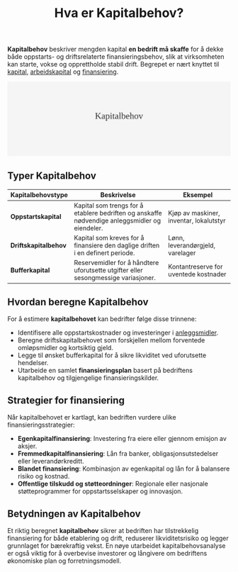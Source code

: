 ﻿---
title: "Hva er Kapitalbehov?"
seoTitle: "Kapitalbehov | Definisjon, beregning og finansiering"
description: "Kapitalbehov er mengden kapital en bedrift må skaffe for å dekke oppstart, drift og buffer. Se hvordan kapitalbehov beregnes og hvilke finansieringsstrategier som kan brukes."
summary: "Hva kapitalbehov er, typer behov, beregning og finansieringsstrategier for bedrifter."
---

**Kapitalbehov** beskriver mengden kapital **en bedrift må skaffe** for å dekke både oppstarts- og driftsrelaterte finansieringsbehov, slik at virksomheten kan starte, vokse og opprettholde stabil drift. Begrepet er nært knyttet til [kapital](/blogs/regnskap/hva-er-kapital "Hva er Kapital? Komplett Guide til Kapitaltyper i Regnskap og Økonomi"), [arbeidskapital](/blogs/regnskap/hva-er-arbeidskapital "Hva er Arbeidskapital? Beregning og Betydning for Bedriftens Likviditet") og [finansiering](/blogs/regnskap/hva-er-finansiering "Hva er Finansiering? Typer, Metoder og Betydning i Regnskap").

![Illustrasjon som viser Kapitalbehov](kapitalbehov-image.svg)

## Typer Kapitalbehov

| **Kapitalbehovstype** | **Beskrivelse** | **Eksempel** |
| --------------------- | --------------- | ------------ |
| **Oppstartskapital**  | Kapital som trengs for å etablere bedriften og anskaffe nødvendige anleggsmidler og eiendeler. | Kjøp av maskiner, inventar, lokalutstyr |
| **Driftskapitalbehov**| Kapital som kreves for å finansiere den daglige driften i en definert periode. | Lønn, leverandørgjeld, varelager |
| **Bufferkapital**     | Reservemidler for å håndtere uforutsette utgifter eller sesongmessige variasjoner. | Kontantreserve for uventede kostnader |

## Hvordan beregne Kapitalbehov

For å estimere **kapitalbehovet** kan bedrifter følge disse trinnene:

* Identifisere alle oppstartskostnader og investeringer i [anleggsmidler](/blogs/regnskap/hva-er-anleggsmidler "Hva er Anleggsmidler? Komplett Guide til Varige Driftsmidler").
* Beregne driftskapitalbehovet som forskjellen mellom forventede omløpsmidler og kortsiktig gjeld.
* Legge til ønsket bufferkapital for å sikre likviditet ved uforutsette hendelser.
* Utarbeide en samlet **finansieringsplan** basert på bedriftens kapitalbehov og tilgjengelige finansieringskilder.

## Strategier for finansiering

Når kapitalbehovet er kartlagt, kan bedriften vurdere ulike finansieringsstrategier:

* **Egenkapitalfinansiering**: Investering fra eiere eller gjennom emisjon av aksjer.
* **Fremmedkapitalfinansiering**: Lån fra banker, obligasjonsutstedelser eller leverandørkreditt.
* **Blandet finansiering**: Kombinasjon av egenkapital og lån for å balansere risiko og kostnad.
* **Offentlige tilskudd og støtteordninger**: Regionale eller nasjonale støtteprogrammer for oppstartsselskaper og innovasjon.

## Betydningen av Kapitalbehov

Et riktig beregnet **kapitalbehov** sikrer at bedriften har tilstrekkelig finansiering for både etablering og drift, reduserer likviditetsrisiko og legger grunnlaget for bærekraftig vekst. En nøye utarbeidet kapitalbehovsanalyse er også viktig for å overbevise investorer og långivere om bedriftens økonomiske plan og forretningsmodell.










